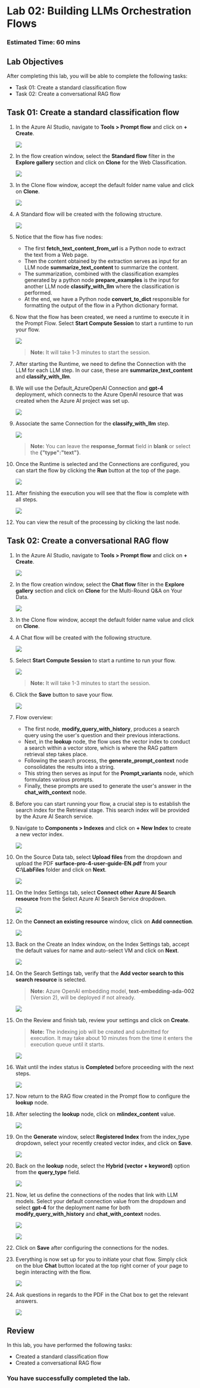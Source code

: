 # Lab 02: Building LLMs Orchestration Flows

### Estimated Time: 60 mins

## Lab Objectives

After completing this lab, you will be able to complete the following tasks:

- Task 01: Create a standard classification flow
- Task 02: Create a conversational RAG flow

## Task 01: Create a standard classification flow

1. In the Azure AI Studio, navigate to **Tools > Prompt flow** and click on **+ Create**.

   ![](media/+create-prompt-flow.png)

1. In the flow creation window, select the **Standard flow** filter in the **Explore gallery** section and click on **Clone** for the Web Classification.

   ![](media/web-classification-clone.png)

1. In the Clone flow window, accept the default folder name value and click on **Clone**.

    ![](media/web-clone-flow.png)

1. A Standard flow will be created with the following structure.

    ![](media/web-classification-flow.png)

1. Notice that the flow has five nodes:

   - The first **fetch_text_content_from_url** is a Python node to extract the text from a Web page.
   - Then the content obtained by the extraction serves as input for an LLM node **summarize_text_content** to summarize the content.
   - The summarization, combined with the classification examples generated by a python node **prepare_examples** is the input for another LLM node **classify_with_llm** where the classification is performed.
   - At the end, we have a Python node **convert_to_dict** responsible for formatting the output of the flow in a Python dictionary format.
  
1. Now that the flow has been created, we need a runtime to execute it in the Prompt Flow. Select **Start Compute Session** to start a runtime to run your flow.

    ![](media/multi-round-start-compute.png)

   >**Note:** It will take 1-3 minutes to start the session.

1. After starting the Runtime, we need to define the Connection with the LLM for each LLM step. In our case, these are **summarize_text_content** and **classify_with_llm**.

1. We will use the Default_AzureOpenAI Connection and **gpt-4** deployment, which connects to the Azure OpenAI resource that was created when the Azure AI project was set up.

   ![](media/chat-with-context.png)

1. Associate the same Connection for the **classify_with_llm** step.

   ![](media/web-classify-with-llm.png)

   >**Note:** You can leave the **response_format** field in **blank** or select the **{"type":"text"}**.

1. Once the Runtime is selected and the Connections are configured, you can start the flow by clicking the **Run** button at the top of the page.

   ![](media/web-classification-run.png)

1. After finishing the execution you will see that the flow is complete with all steps.

   ![](media/web-flow-completed-steps.png)

1. You can view the result of the processing by clicking the last node.

## Task 02: Create a conversational RAG flow

1. In the Azure AI Studio, navigate to **Tools > Prompt flow** and click on **+ Create**.

   ![](media/multi-rag-flow.png)

1. In the flow creation window, select the **Chat flow** filter in the **Explore gallery** section and click on **Clone** for the Multi-Round Q&A on Your Data.

   ![](media/multi-round-chat-flow-clone.png)

1. In the Clone flow window, accept the default folder name value and click on **Clone**.

1. A Chat flow will be created with the following structure.

   ![](media/multi-round-flow.png)

1. Select **Start Compute Session** to start a runtime to run your flow.

   ![](media/multi-round-start-compute.png)

   >**Note:** It will take 1-3 minutes to start the session.

1. Click the **Save** button to save your flow.

   ![](media/multi-round-save.png)

1. Flow overview:

   - The first node, **modify_query_with_history**, produces a search query using the user's question and their previous interactions.
   - Next, in the **lookup** node, the flow uses the vector index to conduct a search within a vector store, which is where the RAG pattern retrieval step takes place.
   - Following the search process, the **generate_prompt_context** node consolidates the results into a string.
   - This string then serves as input for the **Prompt_variants** node, which formulates various prompts.
   - Finally, these prompts are used to generate the user's answer in the **chat_with_context** node.

1. Before you can start running your flow, a crucial step is to establish the search index for the Retrieval stage. This search index will be provided by the Azure AI Search service.

1. Navigate to **Components > Indexes** and click on **+ New Index** to create a new vector index.

   ![](media/+create-new-index.png)

1. On the Source Data tab, select **Upload files** from the dropdown and upload the PDF **surface-pro-4-user-guide-EN.pdf** from your **C:\LabFiles** folder and click on **Next**.

   ![](media/upload-files-indexes.png)

1. On the Index Settings tab, select **Connect other Azure AI Search resource** from the Select Azure AI Search Service dropdown.

   ![](media/connect-ai-resource-indexes.png)

1. On the **Connect an existing resource** window, click on **Add connection**.

   ![](media/add-connection-indexes.png)

1. Back on the Create an Index window, on the Index Settings tab, accept the default values for name and auto-select VM and click on **Next**.
   
   ![](media/auto-select-vm-indexes.png)

1. On the Search Settings tab, verify that the **Add vector search to this search resource** is selected.

   >**Note:** Azure OpenAI embedding model, **text-embedding-ada-002** (Version 2), will be deployed if not already.

   ![](media/add-vector-indexes.png)

1. On the Review and finish tab, review your settings and click on **Create**.

   >**Note:** The indexing job will be created and submitted for execution. It may take about 10 minutes from the time it enters the execution queue until it starts.

   ![](media/review-create-index.png)

1. Wait until the index status is **Completed** before proceeding with the next steps.

   ![](media/index-complete-status.png)

1. Now return to the RAG flow created in the Prompt flow to configure the **lookup** node.

1. After selecting the **lookup** node, click on **mlindex_content** value.

   ![](media/lookup-node-mlindex.png)

1. On the **Generate** window, select **Registered Index** from the index_type dropdown, select your recently created vector index, and click on **Save**.

   ![](media/generate-index-save.png)

1. Back on the **lookup** node, select the **Hybrid (vector + keyword)** option from the **query_type** field.

   ![](media/lookup-node-query-type.png)

1. Now, let us define the connections of the nodes that link with LLM models. Select your default connection value from the dropdown and select **gpt-4** for the deployment name for both **modify_query_with_history** and **chat_with_context** nodes.

   ![](media/web-summarize-text-content.png)

   ![](media/web-classify-with-llm.png)

1. Click on **Save** after configuring the connections for the nodes.

1. Everything is now set up for you to initiate your chat flow. Simply click on the blue **Chat** button located at the top right corner of your page to begin interacting with the flow.

   ![](media/multi-rag-flow-chat.png)
   
1. Ask questions in regards to the PDF in the Chat box to get the relevant answers.

   ![](media/multi-rag-flow-chat-box.png)


## Review

In this lab, you have performed  the following tasks:

- Created a standard classification flow
- Created a conversational RAG flow

### You have successfully completed the lab.
















































